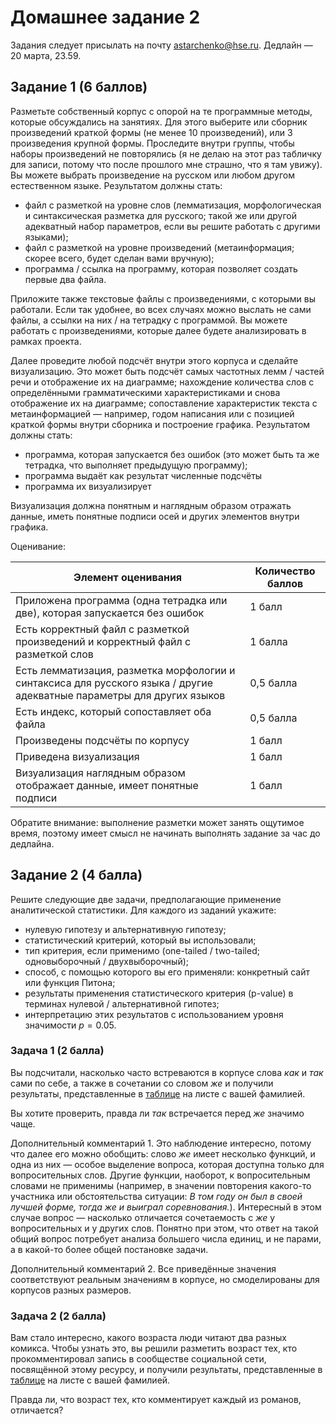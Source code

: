 # Домашнее задание 2

Задания следует присылать на почту [astarchenko@hse.ru](mailto:astarchenko@hse.ru). Дедлайн — 20 марта, 23.59.

## Задание 1 (6 баллов)

Разметьте собственный корпус с опорой на те программные методы, которые обсуждались на занятиях. Для этого выберите или сборник произведений краткой формы (не менее 10 произведений), или 3 произведения крупной формы. Проследите внутри группы, чтобы наборы произведений не повторялись (я не делаю на этот раз табличку для записи, потому что после прошлого мне страшно, что я там увижу). Вы можете выбрать произведение на русском или любом другом естественном языке. Результатом должны стать:

- файл с разметкой на уровне слов (лемматизация, морфологическая и синтаксическая разметка для русского; такой же или другой адекватный набор параметров, если вы решите работать с другими языками);
- файл с разметкой на уровне произведений (метаинформация; скорее всего, будет сделан вами вручную);
- программа / ссылка на программу, которая позволяет создать первые два файла.

Приложите также текстовые файлы с произведениями, с которыми вы работали. Если так удобнее, во всех случаях можно выслать не сами файлы, а ссылки на них / на тетрадку с программой. Вы можете работать с произведениями, которые далее будете анализировать в рамках проекта.

Далее проведите любой подсчёт внутри этого корпуса и сделайте визуализацию. Это может быть подсчёт самых частотных лемм / частей речи и отображение их на диаграмме; нахождение количества слов с определёнными грамматическими характеристиками и снова отображение их на диаграмме; сопоставление характеристик текста с метаинформацией — например, годом написания или с позицией краткой формы внутри сборника и построение графика. Результатом должны стать:

- программа, которая запускается без ошибок (это может быть та же тетрадка, что выполняет предыдущую программу);
- программа выдаёт как результат численные подсчёты
- программа их визуализирует

Визуализация должна понятным и наглядным образом отражать данные, иметь понятные подписи осей и других элементов внутри графика.

Оценивание:

|    Элемент оценивания   | Количество баллов |
|-------|---|
| Приложена программа (одна тетрадка или две), которая запускается без ошибок | 1 балл  |
|    Есть корректный файл с разметкой произведений и корректный файл с разметкой слов   |  1 балла |
|   Есть лемматизация, разметка морфологии и синтаксиса для русского языка / другие адекватные параметры для других языков    |  0,5 балла |
|   Есть индекс, который сопоставляет оба файла    |  0,5 балла |
|   Произведены подсчёты по корпусу     |  1 балл |
|   Приведена визуализация     |  1 балл |
|   Визуализация наглядным образом отображает данные, имеет понятные подписи    |  1 балл |

Обратите внимание: выполнение разметки может занять ощутимое время, поэтому имеет смысл не начинать выполнять задание за час до дедлайна.

## Задание 2 (4 балла)

Решите следующие две задачи, предполагающие применение аналитической статистики. Для каждого из заданий укажите:

- нулевую гипотезу и альтернативную гипотезу;
- статистический критерий, который вы использовали;
- тип критерия, если применимо (one-tailed / two-tailed; одновыборочный / двухвыборочный);
- способ, с помощью которого вы его применяли: конкретный сайт или функция Питона;
- результаты применения статистического критерия (p-value) в терминах нулевой / альтернативной гипотез;
- интерпретацию этих результатов с использованием уровня значимости $p=0.05$.

### Задача 1 (2 балла)

Вы подсчитали, насколько часто встреваются в корпусе слова _как_ и _так_ сами по себе, а также в сочетании со словом _же_ и получили результаты, представленные в [таблице](https://docs.google.com/spreadsheets/d/1qx14FfDv-1ryeugF9ZbIEw3zq2FEO7VU4TjGK5KwLHw/edit?usp=sharing) на листе с вашей фамилией.

Вы хотите проверить, правда ли _так_ встречается перед _же_ значимо чаще.

Дополнительный комментарий 1. Это наблюдение интересно, потому что далее его можно обобщить: слово _же_ имеет несколько функций, и одна из них — особое выделение вопроса, которая доступна только для вопросительных слов. Другие функции, наоборот, к вопросительным словами не применимы (например, в значении повторения какого-то участника или обстоятельства ситуации: _В том году он был в своей лучшей форме, тогда же и выиграл соревнования._). Интересный в этом случае вопрос — насколько отличается сочетаемость с _же_ у вопросительных и у других слов. Понятно при этом, что ответ на такой общий вопрос потребует анализа большего числа единиц, и не парами, а в какой-то более общей постановке задачи.

Дополнительный комментарий 2. Все приведённые значения соответствуют реальным значениям в корпусе, но смоделированы для корпусов разных размеров.


### Задача 2 (2 балла)

Вам стало интересно, какого возраста люди читают два разных комикса. Чтобы узнать это, вы решили разметить возраст тех, кто прокомментировал запись в сообществе социальной сети, посвящённой этому ресурсу, и получили результаты, представленные в [таблице](https://docs.google.com/spreadsheets/d/15nEIRM90x5ZyM6M4lxnTE0XXbgBZtRkyvYcqlKzl4eY/edit?usp=sharing) на листе с вашей фамилией.

Правда ли, что возраст тех, кто комментирует каждый из романов, отличается?
